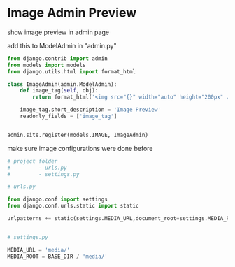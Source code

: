 # Image Admin Preview

show image preview in admin page 

add this to ModelAdmin in "admin.py"
```python
from django.contrib import admin
from models import models
from django.utils.html import format_html

class ImageAdmin(admin.ModelAdmin):
    def image_tag(self, obj):
        return format_html('<img src="{}" width="auto" height="200px" />'.format(obj.image.url))

    image_tag.short_description = 'Image Preview'
    readonly_fields = ['image_tag']


admin.site.register(models.IMAGE, ImageAdmin)

```

make sure image configurations were done before
```python 
# project folder 
#         - urls.py 
#         - settings.py 

# urls.py

from django.conf import settings
from django.conf.urls.static import static

urlpatterns += static(settings.MEDIA_URL,document_root=settings.MEDIA_ROOT)


# settings.py

MEDIA_URL = 'media/'
MEDIA_ROOT = BASE_DIR / 'media/'
```
